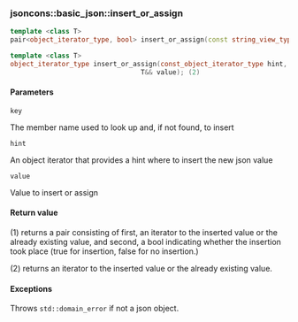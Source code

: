 ### jsoncons::basic_json::insert_or_assign

```c++
template <class T>
pair<object_iterator_type, bool> insert_or_assign(const string_view_type& key, T&& value); (1)

template <class T>
object_iterator_type insert_or_assign(const_object_iterator_type hint, const string_view_type& key, 
                                 T&& value); (2)
```

#### Parameters

    key
The member name used to look up and, if not found, to insert

    hint        
An object iterator that provides a hint where to insert the new json value

    value
Value to insert or assign

#### Return value

(1) returns a pair consisting of first, an iterator to the inserted value 
or the already existing value, 
and second, a bool indicating whether the insertion took place
(true for insertion, false for no insertion.)

(2) returns an iterator to the inserted value 
or the already existing value. 

#### Exceptions

Throws `std::domain_error` if not a json object.

